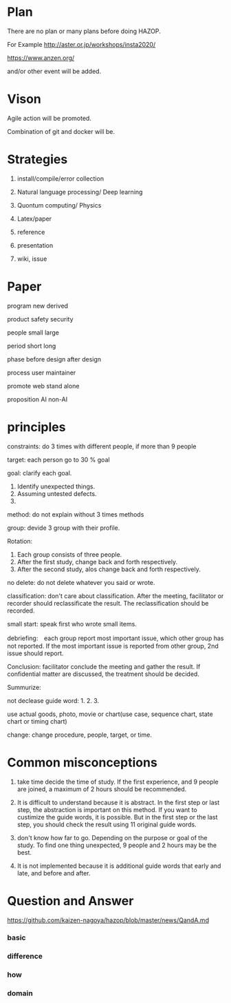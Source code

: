 # Plan
There are no plan or many plans before doing HAZOP.

For Example
http://aster.or.jp/workshops/insta2020/

https://www.anzen.org/

and/or other event will be added.

# Vison

Agile action will be promoted.

Combination of git and docker will be.

# Strategies


1. install/compile/error collection

2. Natural language processing/ Deep learning

3. Quontum computing/ Physics

4. Latex/paper

5. reference

6. presentation

7. wiki, issue

# Paper

program
 new
 derived
 
product
 safety
 security
 
people
 small
 large
 
period
 short
 long

phase
 before design
 after design

process
 user
 maintainer

promote
 web
 stand alone

proposition
 AI
 non-AI

# principles

constraints: do 3 times with different people, if more than 9 people

target: each person go to 30 % goal

goal: clarify each goal. 
1. Identify unexpected things.
2. Assuming untested defects.
3.

method: do not explain without 3 times methods

group: devide 3 group with their profile. 


Rotation: 
1. Each group consists of three people.
2. After the first study, change back and forth respectively.
3. After the second study, alos change back and forth respectively.


no delete: do not delete whatever you said or wrote.

classification: don't care about classification.
 After the meeting, facilitator or recorder should reclassificate the result.
 The reclassification should be recorded.

small start: speak first who wrote small items.

debriefing:　each group report most important issue, which other group has not reported.
 If the most important issue is reported from other group, 2nd issue should report.

Conclusion: facilitator conclude the meeting and gather the result.
 If confidential matter are discussed, the treatment should be decided.
 

Summurize:

not declease guide word: 
1.
2.
3. 

use actual goods, photo, movie or chart(use case, sequence chart, state chart or timing chart) 

change: change procedure, people, target, or time.


# Common misconceptions
1. take time
 decide the time of study. 
 If the first experience, and 9 people are joined, a maximum of 2 hours should be recommended.
 
2. It is difficult to understand because it is abstract.
 In the first step or last step, the abstraction is important on this method.
 If you want to custimize the guide words, it is possible.
 But in the first step or the last step, you should check the result using 11 original guide words.
 
3. don't know how far to go.
 Depending on the purpose or goal of the study.
 To find one thing unexpected, 9 people and 2 hours may be the best.
 
4. It is not implemented because it is additional guide words that early and late, and before and after.

# Question and Answer

https://github.com/kaizen-nagoya/hazop/blob/master/news/QandA.md

### basic

### difference

### how

### domain
 
 

